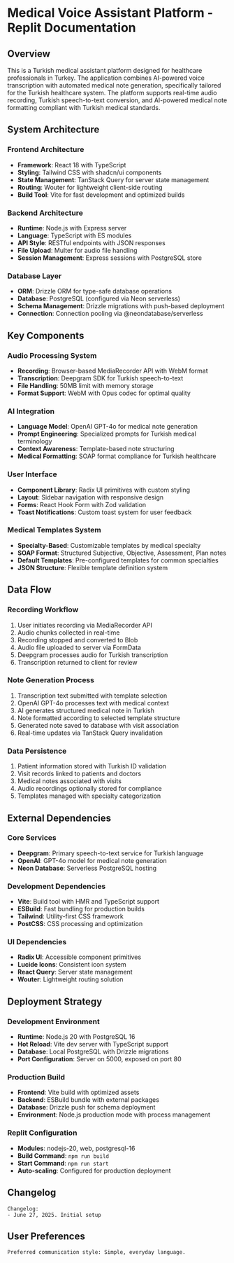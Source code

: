 # Medical Voice Assistant Platform - Replit Documentation

## Overview

This is a Turkish medical assistant platform designed for healthcare professionals in Turkey. The application combines AI-powered voice transcription with automated medical note generation, specifically tailored for the Turkish healthcare system. The platform supports real-time audio recording, Turkish speech-to-text conversion, and AI-powered medical note formatting compliant with Turkish medical standards.

## System Architecture

### Frontend Architecture
- **Framework**: React 18 with TypeScript
- **Styling**: Tailwind CSS with shadcn/ui components
- **State Management**: TanStack Query for server state management
- **Routing**: Wouter for lightweight client-side routing
- **Build Tool**: Vite for fast development and optimized builds

### Backend Architecture
- **Runtime**: Node.js with Express server
- **Language**: TypeScript with ES modules  
- **API Style**: RESTful endpoints with JSON responses
- **File Upload**: Multer for audio file handling
- **Session Management**: Express sessions with PostgreSQL store

### Database Layer
- **ORM**: Drizzle ORM for type-safe database operations
- **Database**: PostgreSQL (configured via Neon serverless)
- **Schema Management**: Drizzle migrations with push-based deployment
- **Connection**: Connection pooling via @neondatabase/serverless

## Key Components

### Audio Processing System
- **Recording**: Browser-based MediaRecorder API with WebM format
- **Transcription**: Deepgram SDK for Turkish speech-to-text
- **File Handling**: 50MB limit with memory storage
- **Format Support**: WebM with Opus codec for optimal quality

### AI Integration
- **Language Model**: OpenAI GPT-4o for medical note generation
- **Prompt Engineering**: Specialized prompts for Turkish medical terminology
- **Context Awareness**: Template-based note structuring
- **Medical Formatting**: SOAP format compliance for Turkish healthcare

### User Interface
- **Component Library**: Radix UI primitives with custom styling
- **Layout**: Sidebar navigation with responsive design
- **Forms**: React Hook Form with Zod validation
- **Toast Notifications**: Custom toast system for user feedback

### Medical Templates System
- **Specialty-Based**: Customizable templates by medical specialty
- **SOAP Format**: Structured Subjective, Objective, Assessment, Plan notes
- **Default Templates**: Pre-configured templates for common specialties
- **JSON Structure**: Flexible template definition system

## Data Flow

### Recording Workflow
1. User initiates recording via MediaRecorder API
2. Audio chunks collected in real-time
3. Recording stopped and converted to Blob
4. Audio file uploaded to server via FormData
5. Deepgram processes audio for Turkish transcription
6. Transcription returned to client for review

### Note Generation Process
1. Transcription text submitted with template selection
2. OpenAI GPT-4o processes text with medical context
3. AI generates structured medical note in Turkish
4. Note formatted according to selected template structure
5. Generated note saved to database with visit association
6. Real-time updates via TanStack Query invalidation

### Data Persistence
1. Patient information stored with Turkish ID validation
2. Visit records linked to patients and doctors
3. Medical notes associated with visits
4. Audio recordings optionally stored for compliance
5. Templates managed with specialty categorization

## External Dependencies

### Core Services
- **Deepgram**: Primary speech-to-text service for Turkish language
- **OpenAI**: GPT-4o model for medical note generation
- **Neon Database**: Serverless PostgreSQL hosting

### Development Dependencies
- **Vite**: Build tool with HMR and TypeScript support  
- **ESBuild**: Fast bundling for production builds
- **Tailwind**: Utility-first CSS framework
- **PostCSS**: CSS processing and optimization

### UI Dependencies
- **Radix UI**: Accessible component primitives
- **Lucide Icons**: Consistent icon system
- **React Query**: Server state management
- **Wouter**: Lightweight routing solution

## Deployment Strategy

### Development Environment
- **Runtime**: Node.js 20 with PostgreSQL 16
- **Hot Reload**: Vite dev server with TypeScript support
- **Database**: Local PostgreSQL with Drizzle migrations
- **Port Configuration**: Server on 5000, exposed on port 80

### Production Build
- **Frontend**: Vite build with optimized assets
- **Backend**: ESBuild bundle with external packages
- **Database**: Drizzle push for schema deployment
- **Environment**: Node.js production mode with process management

### Replit Configuration
- **Modules**: nodejs-20, web, postgresql-16
- **Build Command**: `npm run build`
- **Start Command**: `npm run start`
- **Auto-scaling**: Configured for production deployment

## Changelog
```
Changelog:
- June 27, 2025. Initial setup
```

## User Preferences
```
Preferred communication style: Simple, everyday language.
```